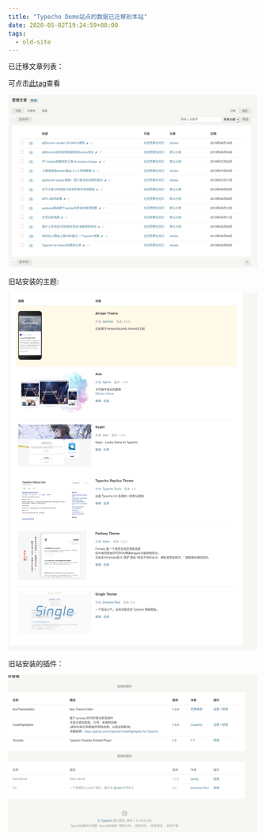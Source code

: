 ```yaml
---
title: "Typecho Demo站点的数据已迁移到本站"
date: 2020-05-02T19:24:59+08:00
tags:
  - old-site
---
```


已迁移文章列表：

可点击[此tag](/tags/old-site/)查看
 
![all-articles-migrated](all-articles-migrated-2020-05-02-19-26-01.png)

旧站安装的主题:

![typecho-demo-site-themes](typecho-demo-site-themes-2020-05-02-19-27-01.png)


旧站安装的插件：

![typecho-demo-site-plugins](typecho-demo-site-plugins-2020-05-02-19-27-26.png)
